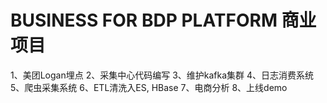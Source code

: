 # BUSINESS FOR BDP PLATFORM 商业项目

1、美团Logan埋点
2、采集中心代码编写
3、维护kafka集群
4、日志消费系统
5、爬虫采集系统
6、ETL清洗入ES, HBase
7、电商分析
8、上线demo